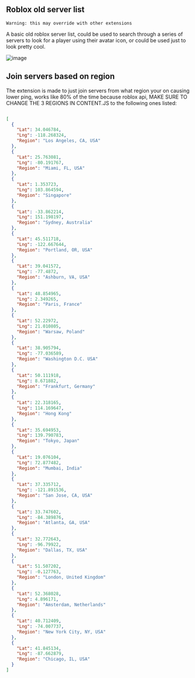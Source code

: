 ## Roblox old server list
    Warning: this may override with other extensions
A basic old roblox server list, could be used to search through a series of servers to look for a player using their avatar icon, or could be used just to look pretty cool.

![image](https://github.com/shezan78/some-cool-extensions/assets/97002070/dcde52f7-91d3-4469-99d0-59872bbbec25)

## Join servers based on region

The extension is made to just join servers from what region your on causing lower ping, works like 80% of the time because roblox api, MAKE SURE TO CHANGE THE 3 REGIONS IN CONTENT.JS to the following ones listed:

```json

[
  {
    "Lat": 34.046784,
    "Lng": -118.268324,
    "Region": "Los Angeles, CA, USA"
  },
  {
    "Lat": 25.763081,
    "Lng": -80.191767,
    "Region": "Miami, FL, USA"
  },
  {
    "Lat": 1.353723,
    "Lng": 103.864594,
    "Region": "Singapore"
  },
  {
    "Lat": -33.862214,
    "Lng": 151.198197,
    "Region": "Sydney, Australia"
  },
  {
    "Lat": 45.511718,
    "Lng": -122.667644,
    "Region": "Portland, OR, USA"
  },
  {
    "Lat": 39.041572,
    "Lng": -77.4872,
    "Region": "Ashburn, VA, USA"
  },
  {
    "Lat": 48.854965,
    "Lng": 2.349265,
    "Region": "Paris, France"
  },
  {
    "Lat": 52.22972,
    "Lng": 21.010805,
    "Region": "Warsaw, Poland"
  },
  {
    "Lat": 38.905794,
    "Lng": -77.036589,
    "Region": "Washington D.C. USA"
  },
  {
    "Lat": 50.111918,
    "Lng": 8.671882,
    "Region": "Frankfurt, Germany"
  },
  {
    "Lat": 22.318165,
    "Lng": 114.169647,
    "Region": "Hong Kong"
  },
  {
    "Lat": 35.694953,
    "Lng": 139.790783,
    "Region": "Tokyo, Japan"
  },
  {
    "Lat": 19.076104,
    "Lng": 72.877482,
    "Region": "Mumbai, India"
  },
  {
    "Lat": 37.335712,
    "Lng": -121.891536,
    "Region": "San Jose, CA, USA"
  },
  {
    "Lat": 33.747602,
    "Lng": -84.389876,
    "Region": "Atlanta, GA, USA"
  },
  {
    "Lat": 32.772643,
    "Lng": -96.79922,
    "Region": "Dallas, TX, USA"
  },
  {
    "Lat": 51.507202,
    "Lng": -0.127763,
    "Region": "London, United Kingdom"
  },
  {
    "Lat": 52.368028,
    "Lng": 4.896171,
    "Region": "Amsterdam, Netherlands"
  },
  {
    "Lat": 40.712409,
    "Lng": -74.007737,
    "Region": "New York City, NY, USA"
  },
  {
    "Lat": 41.845134,
    "Lng": -87.662879,
    "Region": "Chicago, IL, USA"
  }
]

```
